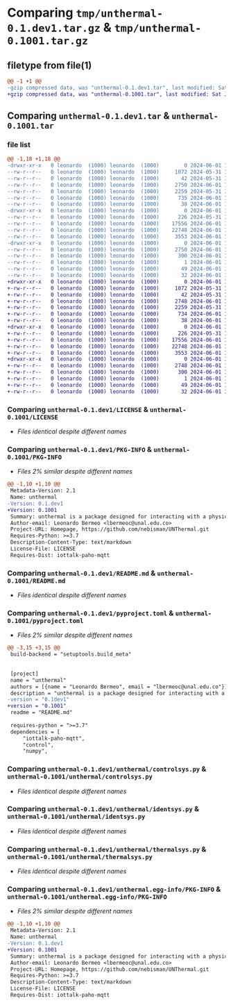 # Comparing `tmp/unthermal-0.1.dev1.tar.gz` & `tmp/unthermal-0.1001.tar.gz`

## filetype from file(1)

```diff
@@ -1 +1 @@
-gzip compressed data, was "unthermal-0.1.dev1.tar", last modified: Sat Jun  1 14:21:18 2024, max compression
+gzip compressed data, was "unthermal-0.1001.tar", last modified: Sat Jun  1 14:17:20 2024, max compression
```

## Comparing `unthermal-0.1.dev1.tar` & `unthermal-0.1001.tar`

### file list

```diff
@@ -1,18 +1,18 @@
-drwxr-xr-x   0 leonardo  (1000) leonardo  (1000)        0 2024-06-01 14:21:18.869214 unthermal-0.1.dev1/
--rw-r--r--   0 leonardo  (1000) leonardo  (1000)     1072 2024-05-31 16:03:53.000000 unthermal-0.1.dev1/LICENSE
--rw-r--r--   0 leonardo  (1000) leonardo  (1000)       42 2024-05-31 15:51:11.000000 unthermal-0.1.dev1/MANIFEST.in
--rw-r--r--   0 leonardo  (1000) leonardo  (1000)     2750 2024-06-01 14:21:18.869214 unthermal-0.1.dev1/PKG-INFO
--rw-r--r--   0 leonardo  (1000) leonardo  (1000)     2259 2024-05-31 13:19:16.000000 unthermal-0.1.dev1/README.md
--rw-r--r--   0 leonardo  (1000) leonardo  (1000)      735 2024-06-01 14:21:12.000000 unthermal-0.1.dev1/pyproject.toml
--rw-r--r--   0 leonardo  (1000) leonardo  (1000)       38 2024-06-01 14:21:18.869214 unthermal-0.1.dev1/setup.cfg
-drwxr-xr-x   0 leonardo  (1000) leonardo  (1000)        0 2024-06-01 14:21:18.869214 unthermal-0.1.dev1/unthermal/
--rw-r--r--   0 leonardo  (1000) leonardo  (1000)      226 2024-05-31 14:54:15.000000 unthermal-0.1.dev1/unthermal/__init__.py
--rw-r--r--   0 leonardo  (1000) leonardo  (1000)    17556 2024-06-01 13:59:21.000000 unthermal-0.1.dev1/unthermal/controlsys.py
--rw-r--r--   0 leonardo  (1000) leonardo  (1000)    22748 2024-06-01 14:15:29.000000 unthermal-0.1.dev1/unthermal/identsys.py
--rw-r--r--   0 leonardo  (1000) leonardo  (1000)     3553 2024-06-01 13:57:43.000000 unthermal-0.1.dev1/unthermal/thermalsys.py
-drwxr-xr-x   0 leonardo  (1000) leonardo  (1000)        0 2024-06-01 14:21:18.869214 unthermal-0.1.dev1/unthermal.egg-info/
--rw-r--r--   0 leonardo  (1000) leonardo  (1000)     2750 2024-06-01 14:21:18.000000 unthermal-0.1.dev1/unthermal.egg-info/PKG-INFO
--rw-r--r--   0 leonardo  (1000) leonardo  (1000)      300 2024-06-01 14:21:18.000000 unthermal-0.1.dev1/unthermal.egg-info/SOURCES.txt
--rw-r--r--   0 leonardo  (1000) leonardo  (1000)        1 2024-06-01 14:21:18.000000 unthermal-0.1.dev1/unthermal.egg-info/dependency_links.txt
--rw-r--r--   0 leonardo  (1000) leonardo  (1000)       49 2024-06-01 14:21:18.000000 unthermal-0.1.dev1/unthermal.egg-info/requires.txt
--rw-r--r--   0 leonardo  (1000) leonardo  (1000)       32 2024-06-01 14:21:18.000000 unthermal-0.1.dev1/unthermal.egg-info/top_level.txt
+drwxr-xr-x   0 leonardo  (1000) leonardo  (1000)        0 2024-06-01 14:17:20.275942 unthermal-0.1001/
+-rw-r--r--   0 leonardo  (1000) leonardo  (1000)     1072 2024-05-31 16:03:53.000000 unthermal-0.1001/LICENSE
+-rw-r--r--   0 leonardo  (1000) leonardo  (1000)       42 2024-05-31 15:51:11.000000 unthermal-0.1001/MANIFEST.in
+-rw-r--r--   0 leonardo  (1000) leonardo  (1000)     2748 2024-06-01 14:17:20.275942 unthermal-0.1001/PKG-INFO
+-rw-r--r--   0 leonardo  (1000) leonardo  (1000)     2259 2024-05-31 13:19:16.000000 unthermal-0.1001/README.md
+-rw-r--r--   0 leonardo  (1000) leonardo  (1000)      734 2024-06-01 14:17:07.000000 unthermal-0.1001/pyproject.toml
+-rw-r--r--   0 leonardo  (1000) leonardo  (1000)       38 2024-06-01 14:17:20.275942 unthermal-0.1001/setup.cfg
+drwxr-xr-x   0 leonardo  (1000) leonardo  (1000)        0 2024-06-01 14:17:20.275942 unthermal-0.1001/unthermal/
+-rw-r--r--   0 leonardo  (1000) leonardo  (1000)      226 2024-05-31 14:54:15.000000 unthermal-0.1001/unthermal/__init__.py
+-rw-r--r--   0 leonardo  (1000) leonardo  (1000)    17556 2024-06-01 13:59:21.000000 unthermal-0.1001/unthermal/controlsys.py
+-rw-r--r--   0 leonardo  (1000) leonardo  (1000)    22748 2024-06-01 14:15:29.000000 unthermal-0.1001/unthermal/identsys.py
+-rw-r--r--   0 leonardo  (1000) leonardo  (1000)     3553 2024-06-01 13:57:43.000000 unthermal-0.1001/unthermal/thermalsys.py
+drwxr-xr-x   0 leonardo  (1000) leonardo  (1000)        0 2024-06-01 14:17:20.275942 unthermal-0.1001/unthermal.egg-info/
+-rw-r--r--   0 leonardo  (1000) leonardo  (1000)     2748 2024-06-01 14:17:20.000000 unthermal-0.1001/unthermal.egg-info/PKG-INFO
+-rw-r--r--   0 leonardo  (1000) leonardo  (1000)      300 2024-06-01 14:17:20.000000 unthermal-0.1001/unthermal.egg-info/SOURCES.txt
+-rw-r--r--   0 leonardo  (1000) leonardo  (1000)        1 2024-06-01 14:17:20.000000 unthermal-0.1001/unthermal.egg-info/dependency_links.txt
+-rw-r--r--   0 leonardo  (1000) leonardo  (1000)       49 2024-06-01 14:17:20.000000 unthermal-0.1001/unthermal.egg-info/requires.txt
+-rw-r--r--   0 leonardo  (1000) leonardo  (1000)       32 2024-06-01 14:17:20.000000 unthermal-0.1001/unthermal.egg-info/top_level.txt
```

### Comparing `unthermal-0.1.dev1/LICENSE` & `unthermal-0.1001/LICENSE`

 * *Files identical despite different names*

### Comparing `unthermal-0.1.dev1/PKG-INFO` & `unthermal-0.1001/PKG-INFO`

 * *Files 2% similar despite different names*

```diff
@@ -1,10 +1,10 @@
 Metadata-Version: 2.1
 Name: unthermal
-Version: 0.1.dev1
+Version: 0.1001
 Summary: unthermal is a package designed for interacting with a physical thermal plant via IoT technology.
 Author-email: Leonardo Bermeo <lbermeoc@unal.edu.co>
 Project-URL: Homepage, https://github.com/nebisman/UNThermal.git
 Requires-Python: >=3.7
 Description-Content-Type: text/markdown
 License-File: LICENSE
 Requires-Dist: iottalk-paho-mqtt
```

### Comparing `unthermal-0.1.dev1/README.md` & `unthermal-0.1001/README.md`

 * *Files identical despite different names*

### Comparing `unthermal-0.1.dev1/pyproject.toml` & `unthermal-0.1001/pyproject.toml`

 * *Files 2% similar despite different names*

```diff
@@ -3,15 +3,15 @@
 build-backend = "setuptools.build_meta"
 
 
 [project]
 name = "unthermal"
 authors = [{name = "Leonardo Bermeo", email = "lbermeoc@unal.edu.co"}]
 description = "unthermal is a package designed for interacting with a physical thermal plant via IoT technology."
-version = "0.1dev1"
+version = "0.1001"
 readme = "README.md"
 
 requires-python = ">=3.7"
 dependencies = [
     "iottalk-paho-mqtt",
     "control",
     "numpy",
```

### Comparing `unthermal-0.1.dev1/unthermal/controlsys.py` & `unthermal-0.1001/unthermal/controlsys.py`

 * *Files identical despite different names*

### Comparing `unthermal-0.1.dev1/unthermal/identsys.py` & `unthermal-0.1001/unthermal/identsys.py`

 * *Files identical despite different names*

### Comparing `unthermal-0.1.dev1/unthermal/thermalsys.py` & `unthermal-0.1001/unthermal/thermalsys.py`

 * *Files identical despite different names*

### Comparing `unthermal-0.1.dev1/unthermal.egg-info/PKG-INFO` & `unthermal-0.1001/unthermal.egg-info/PKG-INFO`

 * *Files 2% similar despite different names*

```diff
@@ -1,10 +1,10 @@
 Metadata-Version: 2.1
 Name: unthermal
-Version: 0.1.dev1
+Version: 0.1001
 Summary: unthermal is a package designed for interacting with a physical thermal plant via IoT technology.
 Author-email: Leonardo Bermeo <lbermeoc@unal.edu.co>
 Project-URL: Homepage, https://github.com/nebisman/UNThermal.git
 Requires-Python: >=3.7
 Description-Content-Type: text/markdown
 License-File: LICENSE
 Requires-Dist: iottalk-paho-mqtt
```

